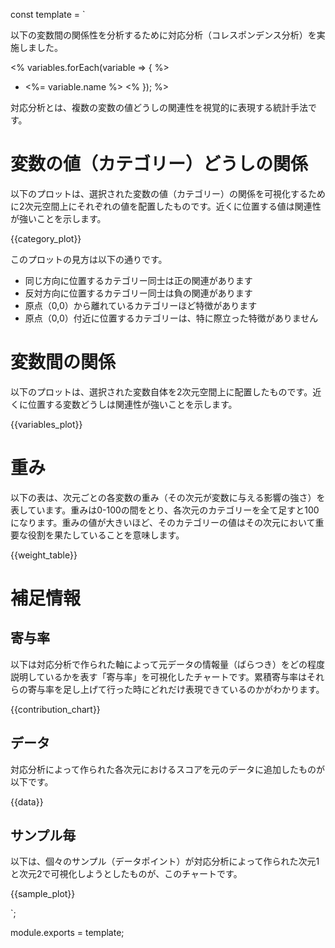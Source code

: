 const template = `


以下の変数間の関係性を分析するために対応分析（コレスポンデンス分析）を実施しました。

<% variables.forEach(variable => { %>
  - <%= variable.name %>
<% }); %>

対応分析とは、複数の変数の値どうしの関連性を視覚的に表現する統計手法です。

# 変数の値（カテゴリー）どうしの関係

以下のプロットは、選択された変数の値（カテゴリー）の関係を可視化するために2次元空間上にそれぞれの値を配置したものです。近くに位置する値は関連性が強いことを示します。

{{category_plot}}

このプロットの見方は以下の通りです。

* 同じ方向に位置するカテゴリー同士は正の関連があります
* 反対方向に位置するカテゴリー同士は負の関連があります
* 原点（0,0）から離れているカテゴリーほど特徴があります
* 原点（0,0）付近に位置するカテゴリーは、特に際立った特徴がありません


# 変数間の関係

以下のプロットは、選択された変数自体を2次元空間上に配置したものです。近くに位置する変数どうしは関連性が強いことを示します。

{{variables_plot}}

# 重み

以下の表は、次元ごとの各変数の重み（その次元が変数に与える影響の強さ）を表しています。重みは0-100の間をとり、各次元のカテゴリーを全て足すと100になります。重みの値が大きいほど、そのカテゴリーの値はその次元において重要な役割を果たしていることを意味します。

{{weight_table}}

# 補足情報

## 寄与率
以下は対応分析で作られた軸によって元データの情報量（ばらつき）をどの程度説明しているかを表す「寄与率」を可視化したチャートです。累積寄与率はそれらの寄与率を足し上げて行った時にどれだけ表現できているのかがわかります。

{{contribution_chart}}

## データ

対応分析によって作られた各次元におけるスコアを元のデータに追加したものが以下です。

{{data}}

## サンプル毎

以下は、個々のサンプル（データポイント）が対応分析によって作られた次元1と次元2で可視化しようとしたものが、このチャートです。

{{sample_plot}}


`;

module.exports = template;
